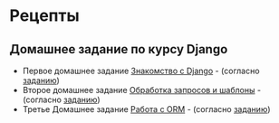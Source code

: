 # Рецепты

## Домашнее задание по курсу Djangо

 - Первое домашнее задание [Знакомство с Django](https://github.com/wolf24ru/Django_HW/tree/HW_1) - (согласно [заданию](https://github.com/netology-code/dj-homeworks/tree/drf/1.1-first-project))
 - Второе домашнее задание [Обработка запросов и шаблоны](https://github.com/wolf24ru/Django_HW/tree/HW_2) - (согласно [заданию](https://github.com/netology-code/dj-homeworks/tree/drf/1.2-requests-templates))
 - Третье Домашнее задание [Работа с ORM]() - (согласно [заданию](https://github.com/netology-code/dj-homeworks/tree/drf/2.1-databases))
